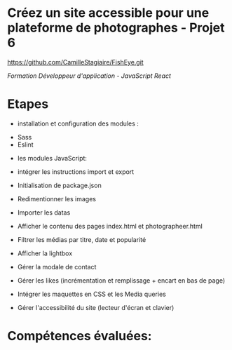 # Créez un site accessible pour une plateforme de photographes - Projet 6
https://github.com/CamilleStagiaire/FishEye.git

*Formation Développeur d'application - JavaScript React*

# Etapes
* installation et configuration des modules :
- Sass
- Eslint
* les modules JavaScript:
- intégrer les instructions import et export

* Initialisation de package.json

* Redimentionner les images

* Importer les datas

* Afficher le contenu des pages index.html et photographeer.html

* Filtrer les médias par titre, date et popularité

* Afficher la lightbox

* Gérer la modale de contact

* Gérer les likes (incrémentation et remplissage + encart en bas de page)

* Intégrer les maquettes en CSS et les Media queries

* Gérer l'accessibilité du site (lecteur d'écran et clavier)


# Compétences évaluées:

